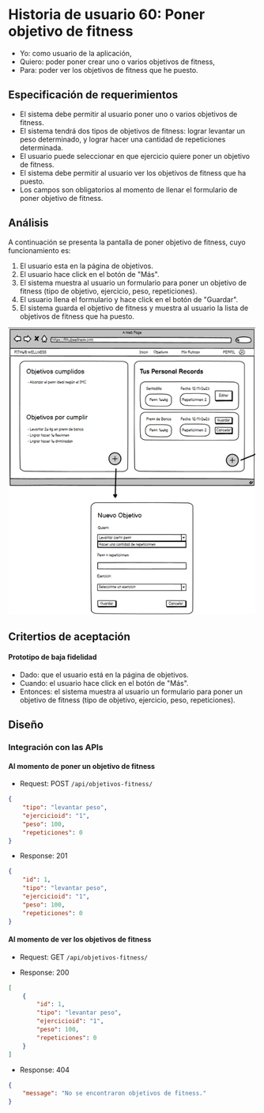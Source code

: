 # Historia de usuario 60: Poner objetivo de fitness

- Yo: como usuario de la aplicación,
- Quiero: poder poner crear uno o varios objetivos de fitness,
- Para: poder ver los objetivos de fitness que he puesto.

## Especificación de requerimientos

- El sistema debe permitir al usuario poner uno o varios objetivos de fitness.
- El sistema tendrá dos tipos de objetivos de fitness: lograr levantar un peso determinado, y lograr hacer una cantidad de repeticiones determinada.
- El usuario puede seleccionar en que ejercicio quiere poner un objetivo de fitness.
- El sistema debe permitir al usuario ver los objetivos de fitness que ha puesto.
- Los campos son obligatorios al momento de llenar el formulario de poner objetivo de fitness.

## Análisis

A continuación se presenta la pantalla de poner objetivo de fitness, cuyo funcionamiento es:

1. El usuario esta en la página de objetivos.
2. El usuario hace click en el botón de "Más".
3. El sistema muestra al usuario un formulario para poner un objetivo de fitness (tipo de objetivo, ejercicio, peso, repeticiones).
4. El usuario llena el formulario y hace click en el botón de "Guardar".
5. El sistema guarda el objetivo de fitness y muestra al usuario la lista de objetivos de fitness que ha puesto.

<img src="../assets/historia60.png" alt="Pantalla de poner objetivo de fitness" width="500"/>

## Critertios de aceptación

#### Prototipo de baja fidelidad

- Dado: que el usuario está en la página de objetivos.
- Cuando: el usuario hace click en el botón de "Más".
- Entonces: el sistema muestra al usuario un formulario para poner un objetivo de fitness (tipo de objetivo, ejercicio, peso, repeticiones).

## Diseño

### Integración con las APIs

#### Al momento de poner un objetivo de fitness

- Request: POST `/api/objetivos-fitness/`

```json
{
    "tipo": "levantar peso",
    "ejercicioid": "1",
    "peso": 100,
    "repeticiones": 0
}
```

- Response: 201

```json
{
    "id": 1,
    "tipo": "levantar peso",
    "ejercicioid": "1",
    "peso": 100,
    "repeticiones": 0
}
```

#### Al momento de ver los objetivos de fitness

- Request: GET `/api/objetivos-fitness/`

- Response: 200

```json
[
    {
        "id": 1,
        "tipo": "levantar peso",
        "ejercicioid": "1",
        "peso": 100,
        "repeticiones": 0
    }
]
```

- Response: 404

```json
{
    "message": "No se encontraron objetivos de fitness."
}
```